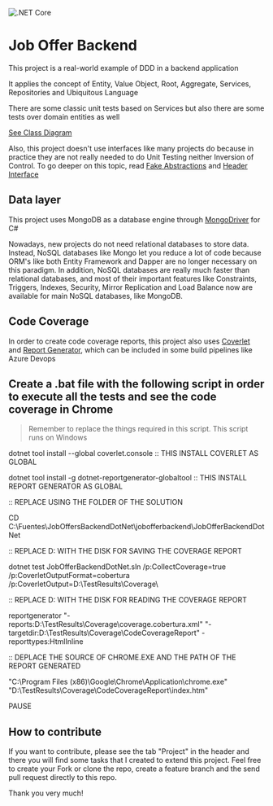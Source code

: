 ![.NET Core](https://github.com/diegofox2/jobofferbackend/workflows/.NET%20Core/badge.svg)

# Job Offer Backend

This project is a real-world example of DDD in a backend application

It applies the concept of Entity, Value Object, Root, Aggregate, Services, Repositories and Ubiquitous Language

There are some classic unit tests based on Services but also there are some tests over domain entities as well

[See Class Diagram](https://drive.google.com/file/d/13RBWWYVa4GNRB3xKWCEcDjcnkRw2IPDp/view?usp=sharing)

Also, this project doesn't use interfaces like many projects do because  in practice they are not really needed to do Unit Testing neither Inversion of Control. To go deeper on this topic, read  [Fake Abstractions](https://medium.com/@dcamacho31/foreword-224a02be04f8) and [Header Interface](https://martinfowler.com/bliki/HeaderInterface.html)


## Data layer
This project uses MongoDB as a database engine through [MongoDriver](https://docs.mongodb.com/drivers/csharp) for C#

Nowadays, new projects do not need relational databases to store data. Instead, NoSQL databases like Mongo let you reduce a lot of code because ORM's like both Entity Framework and Dapper are no longer necessary on this paradigm.
In addition, NoSQL databases are really much faster than relational databases, and most of their important features like Constraints, Triggers, Indexes, Security, Mirror Replication and Load Balance now are available for main NoSQL databases, like MongoDB.


## Code Coverage
In order to create code coverage reports, this project also uses [Coverlet](https://github.com/coverlet-coverage/coverlet) and [Report Generator](https://danielpalme.github.io/ReportGenerator/), which can be included in some build pipelines like Azure Devops


## Create a .bat file with the following script in order to execute all the tests and see the code coverage in Chrome

> Remember to replace the things required in this script. This script runs on Windows

dotnet tool install --global coverlet.console :: THIS INSTALL COVERLET AS GLOBAL

dotnet tool install -g dotnet-reportgenerator-globaltool :: THIS INSTALL REPORT GENERATOR AS GLOBAL


:: REPLACE USING THE FOLDER OF THE SOLUTION

CD C:\Fuentes\JobOffersBackendDotNet\jobofferbackend\JobOfferBackendDotNet


:: REPLACE D:  WITH THE DISK FOR SAVING THE COVERAGE REPORT

dotnet test JobOfferBackendDotNet.sln /p:CollectCoverage=true /p:CoverletOutputFormat=cobertura /p:CoverletOutput=D:\TestResults\Coverage\


:: REPLACE D:  WITH THE DISK FOR READING THE COVERAGE REPORT

reportgenerator "-reports:D:\TestResults\Coverage\coverage.cobertura.xml" "-targetdir:D:\TestResults\Coverage\CodeCoverageReport" -reporttypes:HtmlInline


:: DEPLACE THE SOURCE OF CHROME.EXE AND THE PATH OF THE REPORT GENERATED

"C:\Program Files (x86)\Google\Chrome\Application\chrome.exe" "D:\TestResults\Coverage\CodeCoverageReport\index.htm"

PAUSE

## How to contribute

If you want to contribute, please see the tab "Project" in the header and there you will find some tasks that I created to extend this project.
Feel free to create your Fork or clone the repo, create a feature branch and the send pull request directly to this repo.

Thank you very much!

